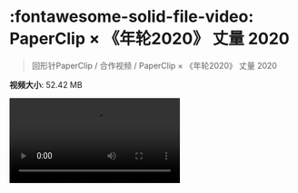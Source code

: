 # :fontawesome-solid-file-video: PaperClip × 《年轮2020》 丈量 2020

> 回形针PaperClip / 合作视频 / PaperClip × 《年轮2020》 丈量 2020

**视频大小**: 52.42 MB

<div class="video"><video src="https://file.hsyhx.top/archive/回形针PaperClip/合作视频/PaperClip × 《年轮2020》 丈量 2020.mp4" controls preload>🤔 您的浏览器不支持 video 标签</video></div>